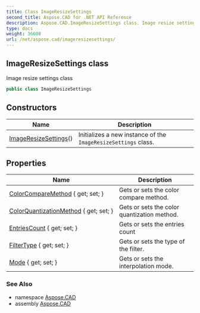 ```yaml
---
title: Class ImageResizeSettings
second_title: Aspose.CAD for .NET API Reference
description: Aspose.CAD.ImageResizeSettings class. Image resize settings class
type: docs
weight: 36600
url: /net/aspose.cad/imageresizesettings/
---
```

## ImageResizeSettings class

Image resize settings class

```csharp
public class ImageResizeSettings
```

## Constructors

| Name | Description |
| --- | --- |
| [ImageResizeSettings](imageresizesettings/)() | Initializes a new instance of the `ImageResizeSettings` class. |

## Properties

| Name | Description |
| --- | --- |
| [ColorCompareMethod](../../aspose.cad/imageresizesettings/colorcomparemethod/) { get; set; } | Gets or sets the color compare method. |
| [ColorQuantizationMethod](../../aspose.cad/imageresizesettings/colorquantizationmethod/) { get; set; } | Gets or sets the color quantization method. |
| [EntriesCount](../../aspose.cad/imageresizesettings/entriescount/) { get; set; } | Gets or sets the entries count |
| [FilterType](../../aspose.cad/imageresizesettings/filtertype/) { get; set; } | Gets or sets the type of the filter. |
| [Mode](../../aspose.cad/imageresizesettings/mode/) { get; set; } | Gets or sets the interpolation mode. |

### See Also

* namespace [Aspose.CAD](../../aspose.cad/)
* assembly [Aspose.CAD](../../)


